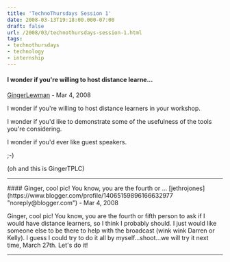 ```yaml
---
title: 'TechnoThursdays Session 1'
date: 2008-03-13T19:18:00.000-07:00
draft: false
url: /2008/03/technothursdays-session-1.html
tags: 
- technothursdays
- technology
- internship
---
```


#### I wonder if you're willing to host distance learne...
[GingerLewman](https://www.blogger.com/profile/14173527895898144480 "noreply@blogger.com") - <time datetime="2008-03-13T22:03:00.000-07:00">Mar 4, 2008</time>

I wonder if you're willing to host distance learners in your workshop.  
  
I wonder if you'd like to demonstrate some of the usefulness of the tools you're considering.  
  
I wonder if you'd ever like guest speakers.  
  
;-)  
  
(oh and this is GingerTPLC)
<hr />
#### Ginger, cool pic! You know, you are the fourth or ...
[jethrojones](https://www.blogger.com/profile/14065159896166632977 "noreply@blogger.com") - <time datetime="2008-03-13T22:39:00.000-07:00">Mar 4, 2008</time>

Ginger, cool pic! You know, you are the fourth or fifth person to ask if I would have distance learners, so I think I probably should. I just would like someone else to be there to help with the broadcast (wink wink Darren or Kelly). I guess I could try to do it all by myself...shoot...we will try it next time, March 27th. Let's do it!
<hr />
